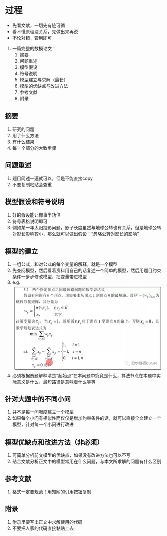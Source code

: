 # 过程
- 先看文献，一切先有迹可循
- 看不懂原理没关系，先做出来再说
- 不论对错，管用即可
1. 一篇完整的数模论文：
	1. 摘要
	2. 问题重述
	3. 模型假设
	4. 符号说明
	5. 模型建立与求解（最长）
	6. 模型的优缺点与改进方法
	7. 参考文献
	8. 附录
## 摘要
1. 研究的问题
2. 用了什么方法
3. 有什么结果
4. 每一个部分的大致步骤
## 问题重述
1. 题目简述一遍就可以，但是不能直接copy
2. 不要复制粘贴会查重
## 模型假设和符号说明
1. 好的假设能让你事半功倍
2. 符号表格说明即可
3. 例如某一年太阳投影问题，影子长度虽然与地球公转也有关系，但是地球公转对影长影响较小，那么就可以做出假设：“忽略公转对影长的影响”
## 模型的建立
1. 一组公式，和对公式的每个变量的解释，就是一个模型
2. 先查阅模型，然后看着资料用自己的话复述一个简单的模型，然后用题目约束条件一步步修改模型，把变量带进模型
3. e.g.![alt text](img/image01.png)
4. 必须根据赛题解释清楚“起始点”在本问题中究竟是什么，算法节点在本题中实际意义是什么，最短路径是意味着什么等等
## 针对大题中的不同小问
1. 并不是每一问哦度建立一个模型
2. 如果每个小问有相似性而仅仅是增加约束条件的话，就可以直接全文建立一个模型，针对每一个小问进行改进
## 模型优缺点和改进方法（非必须）
1. 可简单分析前文模型的优缺点，如果没有改进方法也可以不写
2. 结合文献分析正文中的模型常用在什么问题，与本文所求解的问题有什么区别
## 参考文献
1. 格式一定要规范！用知网的引用按钮复制
## 附录
1. 附录里要写出正文中求解使用的代码
2. 不要把人家的代码直接黏贴上去
